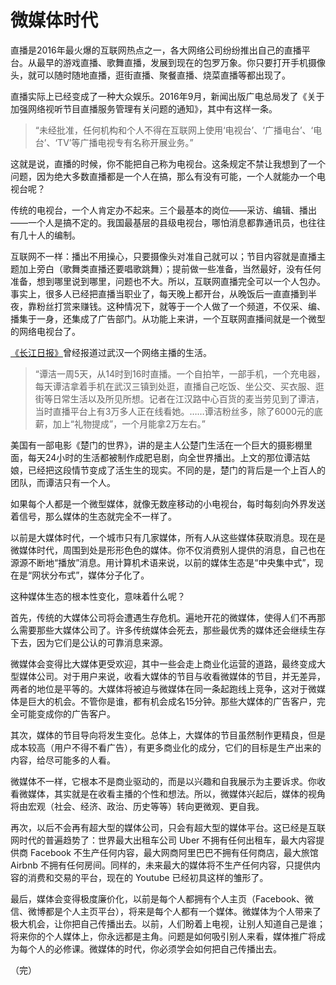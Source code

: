 # 微媒体时代

直播是2016年最火爆的互联网热点之一，各大网络公司纷纷推出自己的直播平台。从最早的游戏直播、歌舞直播，发展到现在的包罗万象。你只要打开手机摄像头，就可以随时随地直播，逛街直播、聚餐直播、烧菜直播等都出现了。

直播实际上已经变成了一种大众娱乐。2016年9月，新闻出版广电总局发了《关于加强网络视听节目直播服务管理有关问题的通知》，其中有这样一条。

> “未经批准，任何机构和个人不得在互联网上使用‘电视台’、‘广播电台’、‘电台’、‘TV’等广播电视专有名称开展业务。”

这就是说，直播的时候，你不能把自己称为电视台。这条规定不禁让我想到了一个问题，因为绝大多数直播都是一个人在搞，那么有没有可能，一个人就能办一个电视台呢？

传统的电视台，一个人肯定办不起来。三个最基本的岗位——采访、编辑、播出——一个人是搞不定的。我国最基层的县级电视台，哪怕消息都靠通讯员，也往往有几十人的编制。

互联网不一样：播出不用操心，只要摄像头对准自己就可以；节目内容就是直播主题加上旁白（歌舞类直播还要唱歌跳舞）；提前做一些准备，当然最好，没有任何准备，想到哪里说到哪里，问题也不大。所以，互联网直播完全可以一个人包办。事实上，很多人已经把直播当职业了，每天晚上都开台，从晚饭后一直直播到半夜，靠粉丝打赏来赚钱。这种情况下，就等于一个人做了一个频道，不仅采、编、播集于一身，还集成了广告部门。从功能上来讲，一个互联网直播间就是一个微型的网络电视台了。

[《长江日报》](http://finance.sina.com.cn/china/gncj/2016-02-17/doc-ifxprucu2949001.shtml)曾经报道过武汉一个网络主播的生活。

> “谭洁一周5天，从14时到16时直播。一个自拍竿，一部手机，一个充电器，每天谭洁拿着手机在武汉三镇到处逛，直播自己吃饭、坐公交、买衣服、逛街等日常生活以及所见所想。记者在江汉路中心百货的麦当劳见到了谭洁，当时直播平台上有3万多人正在线看她。……谭洁粉丝多，除了6000元的底薪，加上“礼物提成”，一个月能拿2万左右。”

美国有一部电影《楚门的世界》，讲的是主人公楚门生活在一个巨大的摄影棚里面，每天24小时的生活都被制作成肥皂剧，向全世界播出。上文的那位谭洁姑娘，已经把这段情节变成了活生生的现实。不同的是，楚门的背后是一个上百人的团队，而谭洁只有一个人。

如果每个人都是一个微型媒体，就像无数座移动的小电视台，每时每刻向外界发送着信号，那么媒体的生态就完全不一样了。

以前是大媒体时代，一个城市只有几家媒体，所有人从这些媒体获取消息。现在是微媒体时代，周围到处是形形色色的媒体。你不仅消费别人提供的消息，自己也在源源不断地“播放”消息。用计算机术语来说，以前的媒体生态是“中央集中式”，现在是“网状分布式”，媒体分子化了。

这种媒体生态的根本性变化，意味着什么呢？

首先，传统的大媒体公司将会遭遇生存危机。遍地开花的微媒体，使得人们不再那么需要那些大媒体公司了。许多传统媒体会死去，那些最优秀的媒体还会继续生存下去，因为它们是公认的可靠消息来源。

微媒体会变得比大媒体更受欢迎，其中一些会走上商业化运营的道路，最终变成大型媒体公司。对于用户来说，收看大媒体的节目与收看微媒体的节目，并无差异，两者的地位是平等的。大媒体将被迫与微媒体在同一条起跑线上竞争，这对于微媒体是巨大的机会。不管你是谁，都有机会成名15分钟。那些大媒体的广告客户，完全可能变成你的广告客户。

其次，媒体的节目导向将发生变化。总体上，大媒体的节目虽然制作更精良，但是成本较高（用户不得不看广告），有更多商业化的成分，它们的目标是生产出来的内容，给尽可能多的人看。

微媒体不一样，它根本不是商业驱动的，而是以兴趣和自我展示为主要诉求。你收看微媒体，其实就是在收看主播的个性和想法。所以，微媒体兴起后，媒体的视角将由宏观（社会、经济、政治、历史等等）转向更微观、更自我。

再次，以后不会再有超大型的媒体公司，只会有超大型的媒体平台。这已经是互联网时代的普遍趋势了：世界最大出租车公司 Uber 不拥有任何出租车，最大内容提供商 Facebook 不生产任何内容，最大网商阿里巴巴不拥有任何商店，最大旅馆 Airbnb 不拥有任何房间。同样的，未来最大的媒体将不生产任何内容，只提供内容的消费和交易的平台，现在的 Youtube 已经初具这样的雏形了。
 
最后，媒体会变得极度廉价化，以前是每个人都拥有个人主页（Facebook、微信、微博都是个人主页平台），将来是每个人都有一个媒体。微媒体为个人带来了极大机会，让你把自己传播出去。以前，人们盼着上电视，让别人知道自己是谁；将来你的个人媒体上，你永远都是主角。问题是如何吸引别人来看，媒体推广将成为每个人的必修课。微媒体的时代，你必须学会如何把自己传播出去。

（完）
 
